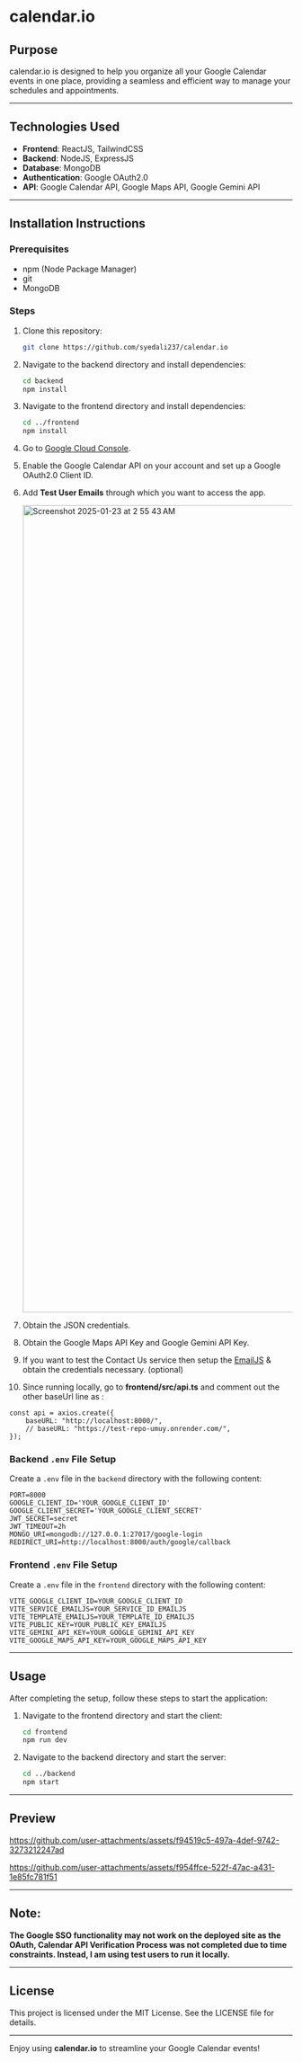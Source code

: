 # calendar.io

## Purpose
calendar.io is designed to help you organize all your Google Calendar events in one place, providing a seamless and efficient way to manage your schedules and appointments.

---

## Technologies Used
- **Frontend**: ReactJS, TailwindCSS
- **Backend**: NodeJS, ExpressJS
- **Database**: MongoDB
- **Authentication**: Google OAuth2.0
- **API**: Google Calendar API, Google Maps API, Google Gemini API

---

## Installation Instructions

### Prerequisites
- npm (Node Package Manager)
- git
- MongoDB 

### Steps
1. Clone this repository:
   ```bash
   git clone https://github.com/syedali237/calendar.io
   ```
2. Navigate to the backend directory and install dependencies:
   ```bash
   cd backend
   npm install
   ```
3. Navigate to the frontend directory and install dependencies:
   ```bash
   cd ../frontend
   npm install
   ```
4. Go to [Google Cloud Console](https://console.cloud.google.com/welcome?_gl=1*8elhwk*_up*MQ..&gclid=Cj0KCQiA7se8BhCAARIsAKnF3rxRruLlIj-zVcINt4KZKtZdwcguPILFjrVRJ7D1nqUXbZR7cJGaNNMaAl0wEALw_wcB&gclsrc=aw.ds&project=secret-410621).
5. Enable the Google Calendar API on your account and set up a Google OAuth2.0 Client ID.
6. Add **Test User Emails** through which you want to access the app.



   <img width="1437" alt="Screenshot 2025-01-23 at 2 55 43 AM" src="https://github.com/user-attachments/assets/3c8f63d4-ce78-49a7-a007-d3b53816f1ff" />
   

7. Obtain the JSON credentials.
8. Obtain the Google Maps API Key and Google Gemini API Key.
9. If you want to test the Contact Us service then setup the [EmailJS](https://www.emailjs.com/) & obtain the credentials necessary. (optional)
10. Since running locally, go to **frontend/src/api.ts** and comment out the other baseUrl line as :
```
const api = axios.create({
    baseURL: "http://localhost:8000/",
    // baseURL: "https://test-repo-umuy.onrender.com/",
});
```


### Backend `.env` File Setup
Create a `.env` file in the `backend` directory with the following content:
```
PORT=8000
GOOGLE_CLIENT_ID='YOUR_GOOGLE_CLIENT_ID'
GOOGLE_CLIENT_SECRET='YOUR_GOOGLE_CLIENT_SECRET'
JWT_SECRET=secret
JWT_TIMEOUT=2h
MONGO_URI=mongodb://127.0.0.1:27017/google-login
REDIRECT_URI=http://localhost:8000/auth/google/callback
```

### Frontend `.env` File Setup
Create a `.env` file in the `frontend` directory with the following content:
```
VITE_GOOGLE_CLIENT_ID=YOUR_GOOGLE_CLIENT_ID
VITE_SERVICE_EMAILJS=YOUR_SERVICE_ID_EMAILJS
VITE_TEMPLATE_EMAILJS=YOUR_TEMPLATE_ID_EMAILJS
VITE_PUBLIC_KEY=YOUR_PUBLIC_KEY_EMAILJS
VITE_GEMINI_API_KEY=YOUR_GOOGLE_GEMINI_API_KEY
VITE_GOOGLE_MAPS_API_KEY=YOUR_GOOGLE_MAPS_API_KEY
```

---

## Usage
After completing the setup, follow these steps to start the application:

1. Navigate to the frontend directory and start the client:
   ```bash
   cd frontend
   npm run dev
   ```
2. Navigate to the backend directory and start the server:
   ```bash
   cd ../backend
   npm start
   ```

---

## Preview


https://github.com/user-attachments/assets/f94519c5-497a-4def-9742-3273212247ad


https://github.com/user-attachments/assets/f954ffce-522f-47ac-a431-1e85fc781f51



---

## Note:
**The Google SSO functionality may not work on the deployed site as the OAuth, Calendar API Verification Process was not completed due to time constraints. Instead, I am using test users to run it locally.**

---

## License
This project is licensed under the MIT License. See the LICENSE file for details.

---

Enjoy using **calendar.io** to streamline your Google Calendar events!

